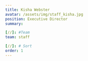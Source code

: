 ```yaml
---
title: Kisha Webster
avatar: /assets/img/staff_kisha.jpg
position: Executive Director
summary: 

[//]: #Team
team: staff

[//]: # Sort
order: 1
---
```


